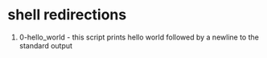 # shell redirections 
1. 0-hello_world - this script prints hello world followed by a newline to the standard output  
